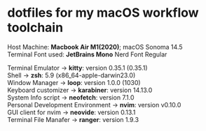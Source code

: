 # dotfiles for my macOS workflow toolchain

Host Machine: **Macbook Air M1(2020)**; macOS Sonoma 14.5\
Terminal Font used: **JetBrains Mono** Nerd Font Regular

Terminal Emulator -> **kitty**: version 0.35.1 (0.35.1)\
Shell -> **zsh**: 5.9 (x86_64-apple-darwin23.0)\
Window Manager -> **loop**: version 1.0.0 (1030)\
Keyboard customizer -> **karabiner**: version 14.13.0\
System Info script -> **neofetch**: version 7.1.0\
Personal Development Environment -> **nvim**: version v0.10.0\
GUI client for nvim -> **neovide**: version 0.13.1\
Terminal File Manafer -> **ranger**: version 1.9.3
